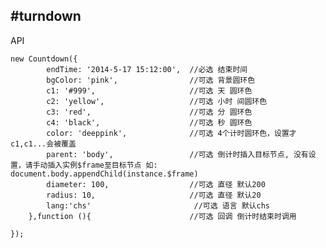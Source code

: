 #turndown
---

API

	new Countdown({
			endTime: '2014-5-17 15:12:00',  //必选 结束时间
			bgColor: 'pink',                //可选 背景圆环色
			c1: '#999',                     //可选 天 圆环色
			c2: 'yellow',                   //可选 小时 间圆环色
			c3: 'red',                      //可选 分 圆环色
			c4: 'black',                    //可选 秒 圆环色
			color: 'deeppink',              //可选 4个计时圆环色，设置才c1,c1...会被覆盖
			parent: 'body',                 //可选 倒计时插入目标节点, 没有设置，请手动插入实例$frame至目标节点 如: document.body.appendChild(instance.$frame)
			diameter: 100,                  //可选 直径 默认200
			radius: 10,                     //可选 直径 默认20
			lang:'chs'                       //可选 语言 默认chs
		},function (){                      //可选 回调 倒计时结束时调用

	});